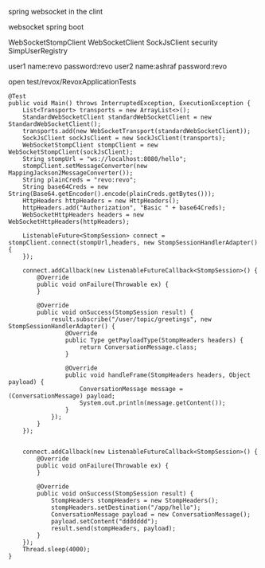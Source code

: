 spring websocket in the clint 

websocket spring boot

WebSocketStompClient    WebSocketClient     SockJsClient security   SimpUserRegistry

user1  name:revo     password:revo
user2  name:ashraf   password:revo

open test/revox/RevoxApplicationTests

    @Test
    public void Main() throws InterruptedException, ExecutionException {
        List<Transport> transports = new ArrayList<>();
        StandardWebSocketClient standardWebSocketClient = new StandardWebSocketClient();
        transports.add(new WebSocketTransport(standardWebSocketClient));
        SockJsClient sockJsClient = new SockJsClient(transports);
        WebSocketStompClient stompClient = new WebSocketStompClient(sockJsClient);
        String stompUrl = "ws://localhost:8080/hello";
        stompClient.setMessageConverter(new MappingJackson2MessageConverter());
        String plainCreds = "revo:revo";
        String base64Creds = new String(Base64.getEncoder().encode(plainCreds.getBytes()));
        HttpHeaders httpHeaders = new HttpHeaders();
        httpHeaders.add("Authorization", "Basic " + base64Creds);
        WebSocketHttpHeaders headers = new WebSocketHttpHeaders(httpHeaders);

        ListenableFuture<StompSession> connect = stompClient.connect(stompUrl,headers, new StompSessionHandlerAdapter() {
        });

        connect.addCallback(new ListenableFutureCallback<StompSession>() {
            @Override
            public void onFailure(Throwable ex) {
            }

            @Override
            public void onSuccess(StompSession result) {
                result.subscribe("/user/topic/greetings", new StompSessionHandlerAdapter() {
                    @Override
                    public Type getPayloadType(StompHeaders headers) {
                        return ConversationMessage.class;
                    }

                    @Override
                    public void handleFrame(StompHeaders headers, Object payload) {
                        ConversationMessage message = (ConversationMessage) payload;
                        System.out.println(message.getContent());
                    }
                });
            }
        });


        connect.addCallback(new ListenableFutureCallback<StompSession>() {
            @Override
            public void onFailure(Throwable ex) {
            }

            @Override
            public void onSuccess(StompSession result) {
                StompHeaders stompHeaders = new StompHeaders();
                stompHeaders.setDestination("/app/hello");
                ConversationMessage payload = new ConversationMessage();
                payload.setContent("ddddddd");
                result.send(stompHeaders, payload);
            }
        });
        Thread.sleep(4000);
    }
